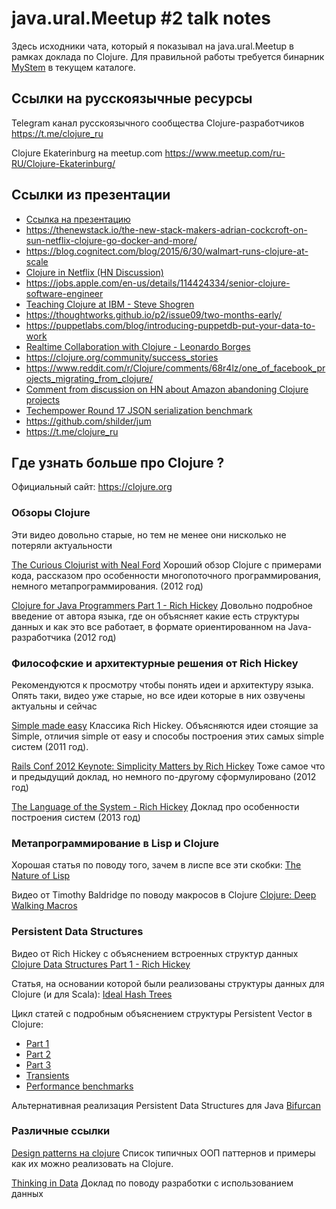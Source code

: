 # java.ural.Meetup #2 talk notes

Здесь исходники чата, который я показывал на java.ural.Meetup в рамках доклада
по Clojure. Для правильной работы требуется бинарник
[MyStem](https://tech.yandex.ru/mystem/) в текущем каталоге.

## Ссылки на русскоязычные ресурсы ##

Telegram канал русскоязычного сообщества Clojure-разработчиков
https://t.me/clojure_ru

Clojure Ekaterinburg на meetup.com
https://www.meetup.com/ru-RU/Clojure-Ekaterinburg/

## Ссылки из презентации ##

* [Ссылка на презентацию](https://docs.google.com/presentation/d/1ZqAVoInJlXpefpHCVMYtyA5b9b9sQSPkgoTZTrpFgXU/edit?usp=sharing)
* https://thenewstack.io/the-new-stack-makers-adrian-cockcroft-on-sun-netflix-clojure-go-docker-and-more/
* https://blog.cognitect.com/blog/2015/6/30/walmart-runs-clojure-at-scale
* [Clojure in Netflix (HN Discussion)](https://news.ycombinator.com/item?id=18345243)
* https://jobs.apple.com/en-us/details/114424334/senior-clojure-software-engineer
* [Teaching Clojure at IBM - Steve Shogren](https://www.youtube.com/watch?v=BsLiPt90HDo)
* https://thoughtworks.github.io/p2/issue09/two-months-early/
* https://puppetlabs.com/blog/introducing-puppetdb-put-your-data-to-work
* [Realtime Collaboration with Clojure - Leonardo Borges](https://www.youtube.com/watch?v=3QR8meTrh5g)
* https://clojure.org/community/success_stories
* https://www.reddit.com/r/Clojure/comments/68r4lz/one_of_facebook_projects_migrating_from_clojure/
* [Comment from discussion on HN about Amazon abandoning Clojure projects](https://news.ycombinator.com/item?id=18346154)
* [Techempower Round 17 JSON serialization benchmark](https://www.techempower.com/benchmarks/#section=data-r17&hw=ph&test=json)
* https://github.com/shilder/jum
* https://t.me/clojure_ru

## Где узнать больше про Clojure ? ##

Официальный сайт: https://clojure.org

### Обзоры Clojure ###

Эти видео довольно старые, но тем не менее они нисколько не потеряли актуальности

[The Curious Clojurist with Neal Ford](https://www.youtube.com/watch?v=bxLnpgnDApg)
Хороший обзор Clojure с примерами кода, рассказом про особенности многопоточного
программирования, немного метапрограммирования. (2012 год)

[Clojure for Java Programmers Part 1 - Rich Hickey](https://www.youtube.com/watch?v=P76Vbsk_3J0)
Довольно подробное введение от автора языка, где он объясняет какие есть структуры
данных и как это все работает, в формате ориентированном на Java-разработчика (2012 год)

### Философские и архитектурные решения от Rich Hickey ###

Рекомендуются к просмотру чтобы понять идеи и архитектуру языка. Опять таки, видео
уже старые, но все идеи которые в них озвучены актуальны и сейчас

[Simple made easy](https://www.infoq.com/presentations/Simple-Made-Easy)
Классика Rich Hickey. Объясняются идеи стоящие за Simple, отличия
simple от easy и способы построения этих самых simple систем (2011 год).

[Rails Conf 2012 Keynote: Simplicity Matters by Rich Hickey](https://www.youtube.com/watch?v=rI8tNMsozo0)
Тоже самое что и предыдущий доклад, но немного по-другому сформулировано (2012 год)

[The Language of the System - Rich Hickey](https://www.youtube.com/watch?v=ROor6_NGIWU)
Доклад про особенности построения систем (2013 год)

### Метапрограммирование в Lisp и Clojure ###

Хорошая статья по поводу того, зачем в лиспе все эти скобки:
[The Nature of Lisp](http://www.defmacro.org/ramblings/lisp.html)

Видео от Timothy Baldridge по поводу макросов в Clojure
[Clojure: Deep Walking Macros](https://www.youtube.com/watch?v=HXfDK1OYpco)

### Persistent Data Structures ###

Видео от Rich Hickey с объяснением встроенных структур данных
[Clojure Data Structures Part 1 - Rich Hickey](https://www.youtube.com/watch?v=ketJlzX-254)

Статья, на основании которой были реализованы структуры данных для Clojure (и для Scala):
[Ideal Hash Trees](http://lampwww.epfl.ch/papers/idealhashtrees.pdf)

Цикл статей с подробным объяснением структуры Persistent Vector в Clojure:

* [Part 1](http://www.hypirion.com/musings/understanding-persistent-vector-pt-1)
* [Part 2](http://www.hypirion.com/musings/understanding-persistent-vector-pt-2)
* [Part 3](http://www.hypirion.com/musings/understanding-persistent-vector-pt-3)
* [Transients](http://www.hypirion.com/musings/understanding-clojure-transients)
* [Performance benchmarks](http://www.hypirion.com/musings/persistent-vector-performance-summarised)

Альтернативная реализация Persistent Data Structures для Java
[Bifurcan](https://github.com/lacuna/bifurcan)

### Различные ссылки ###

[Design patterns на clojure](http://mishadoff.com/blog/clojure-design-patterns/)
Список типичных ООП паттернов и примеры как их можно реализовать на Clojure.

[Thinking in Data](https://www.infoq.com/presentations/Thinking-in-Data)
Доклад по поводу разработки с использованием данных
